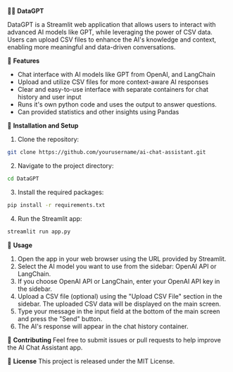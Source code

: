 🤖💬 **DataGPT**

DataGPT is a Streamlit web application that allows users to interact with advanced AI models like GPT, while leveraging the power of CSV data. Users can upload CSV files to
enhance the AI's knowledge and context, enabling more meaningful and data-driven conversations.

🌟 **Features**
- Chat interface with AI models like GPT from OpenAI, and LangChain
- Upload and utilize CSV files for more context-aware AI responses
- Clear and easy-to-use interface with separate containers for chat history and user input
- Runs it's own python code and uses the output to answer questions.
- Can provided statistics and other insights using Pandas


🚀 **Installation and Setup**
1. Clone the repository:
```bash
git clone https://github.com/yourusername/ai-chat-assistant.git
```
2. Navigate to the project directory:
```bash
cd DataGPT
```
3. Install the required packages:
```bash
pip install -r requirements.txt
```
4. Run the Streamlit app:
```bash
streamlit run app.py
```

🎯 **Usage**
1. Open the app in your web browser using the URL provided by Streamlit.
2. Select the AI model you want to use from the sidebar: OpenAI API or LangChain.
3. If you choose OpenAI API or LangChain, enter your OpenAI API key in the sidebar.
4. Upload a CSV file (optional) using the "Upload CSV File" section in the sidebar. The uploaded CSV data will be displayed on the main screen.
5. Type your message in the input field at the bottom of the main screen and press the "Send" button.
6. The AI's response will appear in the chat history container.

🤝 **Contributing**
Feel free to submit issues or pull requests to help improve the AI Chat Assistant app.

📄 **License**
This project is released under the MIT License.
